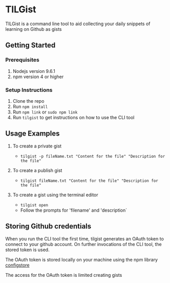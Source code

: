 # TILGist

TILGist is a command line tool to aid collecting your daily snippets of learning on Github as gists

## Getting Started

### Prerequisites
1. Nodejs version 9.6.1
2. npm version 4 or higher

### Setup Instructions
1. Clone the repo
2. Run `npm install`
3. Run `npm link` or `sudo npm link`
4. Run `tilgist` to get instructions on how to use the CLI tool

## Usage Examples

1. To create a private gist
    - `tilgist -p fileName.txt "Content for the file" "Description for the file"`

2. To create a publish gist
    - `tilgist fileName.txt "Content for the file" "Description for the file"`

3. To create a gist using the terminal editor
    - `tilgist open`
    - Follow the prompts for 'filename' and 'description`

## Storing Github credentials
When you run the CLI tool the first time, tilgist generates an OAuth token to connect to your github account. On further invocations of the CLI tool, the stored token is used. 

The OAuth token is stored locally on your machine using the npm library [configstore](https://www.npmjs.com/package/configstore)

The access for the OAuth token is limited creating gists


